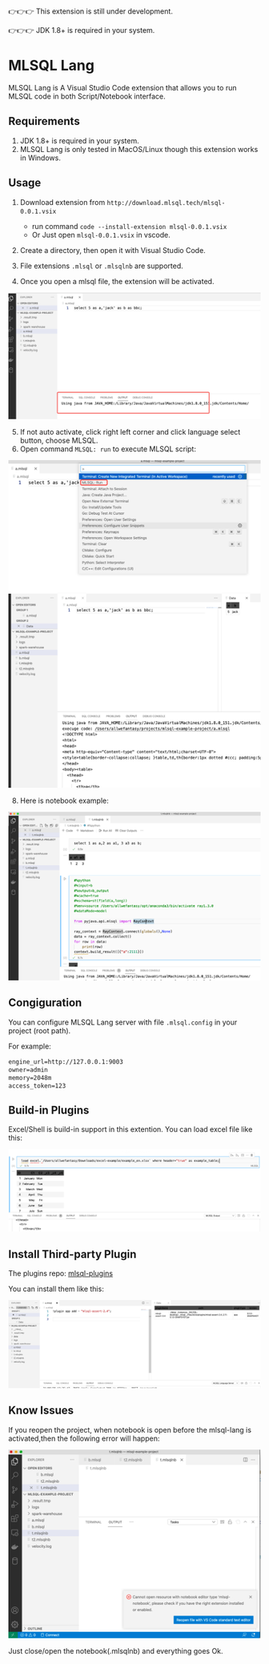 👉👉👉 This extension is still under development.

👉👉👉 JDK 1.8+ is required in your system.

# MLSQL Lang

MLSQL Lang is A Visual Studio Code extension that allows you to run MLSQL code in both  Script/Notebook  interface.

## Requirements

1. JDK 1.8+ is required in your system.
2. MLSQL Lang is only tested in MacOS/Linux though this extension works in Windows.


## Usage

1. Download extension from `http://download.mlsql.tech/mlsql-0.0.1.vsix` 
   
   * run command `code --install-extension mlsql-0.0.1.vsix`
   * Or Just open `mlsql-0.0.1.vsix` in vscode.

2. Create a directory, then open it with Visual Studio Code.
3. File extensions `.mlsql` or `.mlsqlnb` are supported.
4. Once you open a mlsql file, the extension will be activated.

![](docs/images/activate.png)

5. If not auto activate, click right left corner and click language select button, choose MLSQL.
7. Open command `MLSQL: run` to execute MLSQL script:

 ![](docs/images/run.png)
 ![](docs/images/script.png)

8. Here is notebook example:

![](docs/images/notebook.png)

## Congiguration

You can configure MLSQL Lang server with file `.mlsql.config`  in your project (root path).

For example:

```
engine_url=http://127.0.0.1:9003
owner=admin
memory=2048m
access_token=123
```


## Build-in Plugins

Excel/Shell is build-in support in this extention. You can load excel file like this:

![](docs/images/excel.png)

## Install Third-party Plugin

The plugins repo: [mlsql-plugins](https://github.com/allwefantasy/mlsql-plugins)

You can install them like this:

![](docs/images/plugin-install.png)



## Know Issues

If you reopen the project, when notebook is open before the mlsql-lang is activated,then 
the following error will happen:

![](docs/images/error.png)

Just close/open the notebook(.mlsqlnb) and everything goes Ok.


